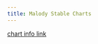 ```yaml
---
title: Malody Stable Charts
---
```


<script>

function loadChartsWithLevel(level, onLoad) {
    console.log('Loading Lv.'+level+' charts');
    $.ajax('http://m.mugzone.net/page/chart/filter?status=2&count=765&mode=5&creator=&key=Lv.'+level+'&next=0')
    .done(function(charts){
        onLoad(JSON.parse(charts).data);
    });
}

var levelCharts = {};

var level = 1;
var addCharts = function() {
    loadChartsWithLevel(level, function(charts) {
        levelCharts[level] = charts;
        level++;
        if (level<=35) setTimeout(addCharts,0);
        else console.log('Done!');
    });
}
addCharts();

</script>

[chart info link](http://m.mugzone.net/page/chart/filter?status=2&count=765&mode=5&creator=&key=Lv.17&next=0)


